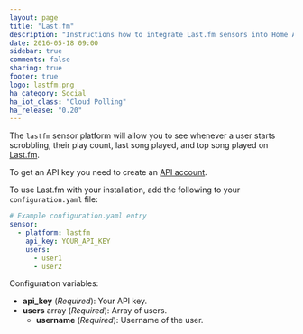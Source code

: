 ```yaml
---
layout: page
title: "Last.fm"
description: "Instructions how to integrate Last.fm sensors into Home Assistant."
date: 2016-05-18 09:00
sidebar: true
comments: false
sharing: true
footer: true
logo: lastfm.png
ha_category: Social
ha_iot_class: "Cloud Polling"
ha_release: "0.20"
---
```



The `lastfm` sensor platform will allow you to see whenever a user starts scrobbling, their play count, last song played, and top song played on [Last.fm](http://www.last.fm).

To get an API key you need to create an [API account](http://www.last.fm/api/account/create).

To use Last.fm with your installation, add the following to your `configuration.yaml` file:

```yaml
# Example configuration.yaml entry
sensor:
  - platform: lastfm
    api_key: YOUR_API_KEY
    users:
      - user1
      - user2
```

Configuration variables:

- **api_key** (*Required*): Your API key.
- **users** array (*Required*): Array of users.
  - **username** (*Required*): Username of the user.

